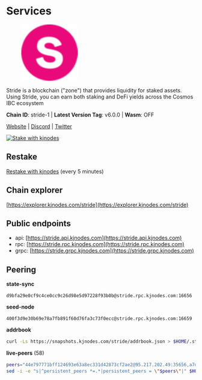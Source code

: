 # Services

<figure><img src="https://raw.githubusercontent.com/kj89/cosmos-images/main/logos/stride.png" width="150" alt=""><figcaption></figcaption></figure>

Stride is a blockchain ("zone") that provides liquidity for staked assets.  Using Stride, you can earn both staking and DeFi yields across the Cosmos IBC ecosystem

**Chain ID**: stride-1 | **Latest Version Tag**: v6.0.0 | **Wasm**: OFF

[Website](https://stride.zone) | [Discord](https://discord.gg/mzQZ8dAE7u) | [Twitter](https://twitter.com/stride_zone)

[![Stake with kjnodes](https://i.ibb.co/cr44Q8j/button-stake-with-kjnodes.png)](https://restake.app/stride/stridevaloper1j8gkhtllnp252l6g6zwzea30e7pvzqttr9768n)

## Restake

[Restake with kjnodes](https://restake.app/stride/stridevaloper1j8gkhtllnp252l6g6zwzea30e7pvzqttr9768n) (every 5 minutes)
## Chain explorer
[https://explorer.kjnodes.com/stride](https://explorer.kjnodes.com/stride)

## Public endpoints

* api: [https://stride.api.kjnodes.com](https://stride.api.kjnodes.com)
* rpc: [https://stride.rpc.kjnodes.com](https://stride.rpc.kjnodes.com)
* grpc: [https://stride.grpc.kjnodes.com](https://stride.grpc.kjnodes.com)

## Peering

**state-sync**

```text
d9bfa29e0cf9c4ce0cc9c26d98e5d97228f93b0b@stride.rpc.kjnodes.com:16656
```

**seed-node**

```text
400f3d9e30b69e78a7fb891f60d76fa3c73f0ecc@stride.rpc.kjnodes.com:16659
```

**addrbook**
```bash
curl -Ls https://snapshots.kjnodes.com/stride/addrbook.json > $HOME/.stride/config/addrbook.json
```

**live-peers** (58)
```bash
peers="44e797771bff124693e63a8ec331d42873cf2ae2@95.217.202.49:35656,a7d96dc929824613315dcc1c90fee119f28cc51f@164.152.160.155:26656,d2247f7b919f0781c90ee61958d7044665a22d38@169.155.44.213:26656,233e06cfa51d53e186afe032e848f5c9f5cd4a01@83.171.248.3:26656,d056dcd5ac8dddb23e2962a5ade6ee51f9bfd785@162.19.89.8:10456,d9bfa29e0cf9c4ce0cc9c26d98e5d97228f93b0b@65.109.88.38:16656,463b1dc6903455575079572fb23407be586f2a4b@185.16.39.37:26656,1e0e88fac793f68822d3ea8e952f2dc0f4c1ca57@142.132.135.125:20656,82588f011491c6100d922d133f52fc23460b9231@135.181.67.235:26656,a757fc9ea95a7f643d392ec9fdaa31cbf06e76d9@195.3.221.21:12256,05eec003db41d7ff47a317ef59f83e31bdca23c3@78.107.234.44:26656,20f56a68a04eedc764b7e1b87b7032a50b9d4fe9@51.81.155.97:10456,e726816f42831689eab9378d5d577f1d06d25716@176.9.188.21:26656,d95477fd745d8a5e4b3d9052149d28a5dc447a88@35.206.158.54:26656,a7b4cf6f65138ba61518c2c45402da32dc8e28b7@88.99.164.158:21016,87a7a8cc67967d0ede5d68a1477c44a40a8705f7@108.165.178.242:26653,1483ddbd1ba369c01d5496877314ed1b09bd9cc3@65.21.189.221:12256,2254e6968e5c7ebc98ef5b79b388502fa44e10e1@5.161.134.44:26656,e1b058e5cfa2b836ddaa496b10911da62dcf182e@138.201.8.248:26656,cd680cc992983e5c8244b5529034a2e362e7a6d3@93.159.134.157:26656,d77e7918b9f9e21ee60a8e03075ca3e5f7353912@162.55.4.253:26656,a69704ad35dea3df36a169a823203bb1fec26f83@65.109.82.106:16656,6831d67983cf5ebcb44da01737ccd6ccbd15c08e@193.70.47.90:12256,d041196a1a36091605448fc65181408ccc1d5da1@65.109.122.105:61156,748d1362c37b6267393b9fbf5fbe1191e75e2539@65.109.52.178:26656,04b797b5a56fb939a97a3c7d9c3230d09b85e8d7@93.189.30.118:26656,f8e2f80a8c58e6f53cc4940f5f1eac55c9067480@35.213.184.121:26656,fb24bc1de8c563e822897fba89bf150c602f3123@198.244.178.213:26656,d36ac7580cc8907a00b0add8c3b047caea6df4ed@107.155.67.202:26636,5383a21cf2d5e513aea2c3e430133f31aa2e5d00@138.201.32.103:26656,a3f95b0b15c31a68a7535f6068c4e14b95e90dcf@65.109.92.240:21016,f5e00226bf8a3854ba06e9b2f2e9b9ac0ecc8414@146.59.52.39:24095,fb8505c994cb90927c766e3c3d2db38044a596bc@139.59.31.201:26656,5093547fdf0430143ac66b4ee55d80e6542a6c10@217.174.247.163:26656,ea6a7b2f366bc343f0670f1673fd86001dd08eb0@65.108.122.246:26636,df3f533e6b9776c11f08da804edcb810cbdd2080@65.108.234.23:12256,0198f6d3ebe7bed4d176558a2ce8d341531f3e7b@74.80.183.130:26653,fbebe11a12def69c115c25b4bf871bc5976dfe50@65.109.59.118:26656,9ee75491e354965d8bfd8434aa093f8613bc1dce@65.108.238.103:12256,0393c19b176d1cf8bc560c5a8fa990301deb1a7e@95.217.126.187:26656,7ab3bfcdbe618ed62317cbc40ef48aee783fb2b4@144.76.152.68:4656,615ebc348998f7f050763dd0a9201e8f61e8fc07@35.210.78.199:26656,b7645e17efb21d31aa718cf7f1cf249650d81de4@85.10.203.235:26696,2f6a21a94be87df4c2a2d82683e6ea99b7b6b02b@50.21.173.78:26656,3505b1ece40f94cab8f80cfe31f5106c028ccd05@185.193.17.40:12256,6856de6f0c70a850db2b58deb43d568fced4a524@35.208.90.201:26656,3fef899adcdeded56f6c69fe55c5da1624303367@163.172.101.208:4656,8d7d0f32d53467c4d5e8871faf4ec58ea970fed2@157.90.179.182:26456,18704d8ffb35d412adb3fb8eea62c894cf175e75@86.48.26.130:26656,e4f7ef2ff09fac911527a4148de3960871aa5f3a@95.214.53.105:46659,8ade90b45b991088c92e8583e8bc93589d6cd81e@84.244.95.247:26656,a206a5ff59132c3f771735dec337432e6cfb2f7c@15.235.53.45:2062,63722a9aed0225d7a5f6a49d1c53b5c979137b13@74.96.207.60:26656,354ae200461dddf4e4c12e585a8c06d3ca993662@34.29.248.130:26656,ebc272824924ea1a27ea3183dd0b9ba713494f83@185.16.39.158:26886,dfc62810eeaab86587b2975c79f3c12d4830652d@15.235.114.54:26656,e3eec2c5caa8723b9ee873a2c2fb3124bd083c1d@65.108.200.49:26996,8fff37214fb0ef622f1c09dccb22d6321e004c3e@109.123.242.163:50056"
sed -i -e "s|^persistent_peers *=.*|persistent_peers = \"$peers\"|" $HOME/.stride/config/config.toml
```
